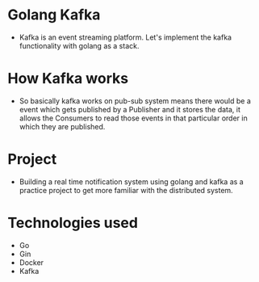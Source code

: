 # Golang Kafka
- Kafka is an event streaming platform. Let's implement the kafka functionality with golang as a stack.

# How Kafka works
- So basically kafka works on pub-sub system means there would be a event which gets published by a Publisher and it stores the data, it allows the Consumers to read those events in that particular order in which they are published. 

# Project
- Building a real time notification system using golang and kafka as a practice project to get more familiar with the distributed system.

# Technologies used
- Go
- Gin
- Docker
- Kafka